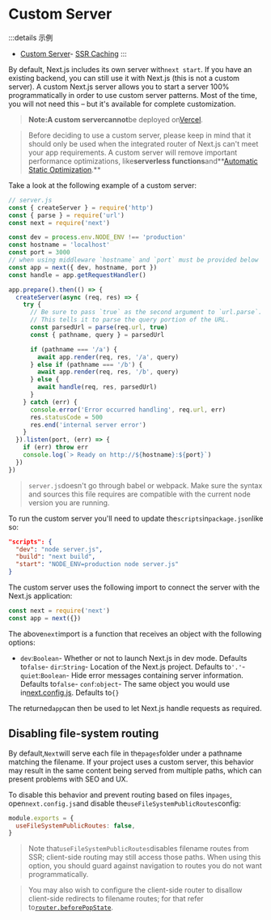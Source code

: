 # Custom Server

:::details 示例
- [Custom Server](https://github.com/vercel/next.js/tree/canary/examples/custom-server)- [SSR Caching](https://github.com/vercel/next.js/tree/canary/examples/ssr-caching)
:::

By default, Next.js includes its own server with`next start`. If you have an existing backend, you can still use it with Next.js (this is not a custom server). A custom Next.js server allows you to start a server 100% programmatically in order to use custom server patterns. Most of the time, you will not need this – but it's available for complete customization.

> **Note:**A custom server**cannot**be deployed on[Vercel](https://vercel.com/solutions/nextjs).

> Before deciding to use a custom server, please keep in mind that it should only be used when the integrated router of Next.js can't meet your app requirements. A custom server will remove important performance optimizations, like**serverless functions**and**[Automatic Static Optimization](/docs/advanced-features/automatic-static-optimization).**

Take a look at the following example of a custom server:

```js
// server.js
const { createServer } = require('http')
const { parse } = require('url')
const next = require('next')

const dev = process.env.NODE_ENV !== 'production'
const hostname = 'localhost'
const port = 3000
// when using middleware `hostname` and `port` must be provided below
const app = next({ dev, hostname, port })
const handle = app.getRequestHandler()

app.prepare().then(() => {
  createServer(async (req, res) => {
    try {
      // Be sure to pass `true` as the second argument to `url.parse`.
      // This tells it to parse the query portion of the URL.
      const parsedUrl = parse(req.url, true)
      const { pathname, query } = parsedUrl

      if (pathname === '/a') {
        await app.render(req, res, '/a', query)
      } else if (pathname === '/b') {
        await app.render(req, res, '/b', query)
      } else {
        await handle(req, res, parsedUrl)
      }
    } catch (err) {
      console.error('Error occurred handling', req.url, err)
      res.statusCode = 500
      res.end('internal server error')
    }
  }).listen(port, (err) => {
    if (err) throw err
    console.log(`> Ready on http://${hostname}:${port}`)
  })
})

```

> `server.js`doesn't go through babel or webpack. Make sure the syntax and sources this file requires are compatible with the current node version you are running.

To run the custom server you'll need to update the`scripts`in`package.json`like so:

```json
"scripts": {
  "dev": "node server.js",
  "build": "next build",
  "start": "NODE_ENV=production node server.js"
}

```



The custom server uses the following import to connect the server with the Next.js application:

```js
const next = require('next')
const app = next({})

```

The above`next`import is a function that receives an object with the following options:

- `dev`:`Boolean`- Whether or not to launch Next.js in dev mode. Defaults to`false`- `dir`:`String`- Location of the Next.js project. Defaults to`'.'`- `quiet`:`Boolean`- Hide error messages containing server information. Defaults to`false`- `conf`:`object`- The same object you would use in[next.config.js](/docs/api-reference/next.config.js/introduction). Defaults to`{}`

The returned`app`can then be used to let Next.js handle requests as required.

## Disabling file-system routing

By default,`Next`will serve each file in the`pages`folder under a pathname matching the filename. If your project uses a custom server, this behavior may result in the same content being served from multiple paths, which can present problems with SEO and UX.

To disable this behavior and prevent routing based on files in`pages`, open`next.config.js`and disable the`useFileSystemPublicRoutes`config:

```js
module.exports = {
  useFileSystemPublicRoutes: false,
}

```

> Note that`useFileSystemPublicRoutes`disables filename routes from SSR; client-side routing may still access those paths. When using this option, you should guard against navigation to routes you do not want programmatically.

> You may also wish to configure the client-side router to disallow client-side redirects to filename routes; for that refer to[`router.beforePopState`](/docs/api-reference/next/router#routerbeforepopstate).
